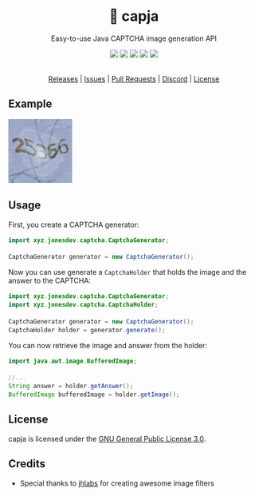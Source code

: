 <div align="center">
  <!-- Introduction -->
  <p>
    <h1>🤖 capja</h1>
    Easy-to-use Java CAPTCHA image generation API
  </p>
  
  <!-- Badges & icons -->
  [![](https://www.codefactor.io/repository/github/jonesdevelopment/capja/badge/main)](https://www.codefactor.io/repository/github/jonesdevelopment/capja/overview/main)
  [![](https://img.shields.io/github/v/release/jonesdevelopment/capja)](https://github.com/jonesdevelopment/capja/releases)
  [![](https://img.shields.io/github/issues/jonesdevelopment/capja)](https://github.com/jonesdevelopment/capja/issues)
  [![](https://img.shields.io/discord/923308209769426994.svg?logo=discord)](https://jonesdev.xyz/discord)
  [![](https://img.shields.io/badge/License-GPLv3-blue.svg)](https://www.gnu.org/licenses/gpl-3.0)
  <br>
  <br>
  <!-- Quick navigation -->
  [Releases](https://github.com/jonesdevelopment/capja/releases)
  |
  [Issues](https://github.com/jonesdevelopment/capja/issues)
  |
  [Pull Requests](https://github.com/jonesdevelopment/capja/pulls)
  |
  [Discord](https://jonesdev.xyz/discord)
  |
  [License](https://github.com/jonesdevelopment/sonar/?tab=readme-ov-file#license)
</div>

## Example

<img src="example.png" alt="Could not find image">

## Usage

First, you create a CAPTCHA generator:

```java
import xyz.jonesdev.captcha.CaptchaGenerator;

CaptchaGenerator generator = new CaptchaGenerator();
```

Now you can use generate a `CaptchaHolder` that holds the image and the answer to the CAPTCHA:

```java
import xyz.jonesdev.captcha.CaptchaGenerator;
import xyz.jonesdev.captcha.CaptchaHolder;

CaptchaGenerator generator = new CaptchaGenerator();
CaptchaHolder holder = generator.generate();
```

You can now retrieve the image and answer from the holder:

```java
import java.awt.image.BufferedImage;

//...
String answer = holder.getAnswer();
BufferedImage bufferedImage = holder.getImage();
```

## License

capja is licensed under the [GNU General Public License 3.0](https://www.gnu.org/licenses/gpl-3.0.en.html).

## Credits

- Special thanks to [jhlabs](<http://www.jhlabs.com/ip/filters/>) for creating awesome image filters
